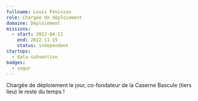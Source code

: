 ```yaml
---
fullname: Louis Pénisson
role: Chargée de déploiement
domaine: Déploiement
missions:
  - start: 2022-04-11
    end: 2022-11-15
    status: independent
startups:
  - data-subvention
badges:
  - segur
---
```


Chargée de déploiement le jour, co-fondateur de la Caserne Bascule (tiers lieu) le reste du temps ! 
